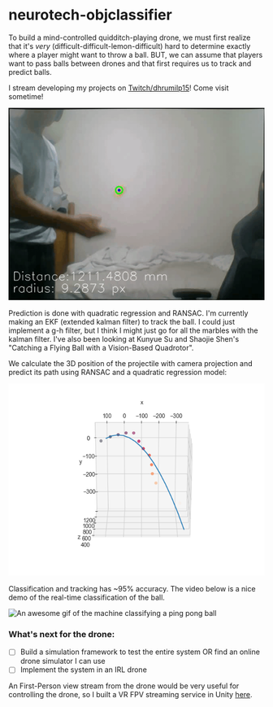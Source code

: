 # neurotech-objclassifier

To build a mind-controlled quidditch-playing drone, we must first realize that it's _very_ (difficult-difficult-lemon-difficult) hard to determine exactly where a player might want to throw a ball. BUT, we can assume that players want to pass balls between drones and that first requires us to track and predict balls.

I stream developing my projects on [Twitch/dhrumilp15](https://twitch.tv/dhrumilp15)! Come visit sometime!

![An awesome gif of the machine classifying and predicting the path of a ping pong ball](/predicted_path.gif)

Prediction is done with quadratic regression and RANSAC. I'm currently making an EKF (extended kalman filter) to track the ball. I could just implement a g-h filter, but I think I might just go for all the marbles with the kalman filter. I've also been looking at Kunyue Su and Shaojie Shen's "Catching a Flying Ball with a Vision-Based Quadrotor".

We calculate the 3D position of the projectile with camera projection and predict its path using RANSAC and a quadratic regression model:

![An epic plot of the world coordinates and predicted path of a ping pong ball](/predicted_ball_path.png)

Classification and tracking has ~95% accuracy. The video below is a nice demo of the real-time classification of the ball.

![An awesome gif of the machine classifying a ping pong ball](/drone.gif)

### What's next for the drone:

- [ ] Build a simulation framework to test the entire system OR find an online drone simulator I can use
- [ ] Implement the system in an IRL drone

An First-Person view stream from the drone would be very useful for controlling the drone, so I built a VR FPV streaming service in Unity [here](http://www.github.com/dhrumilp15/UnityVRStreaming).
